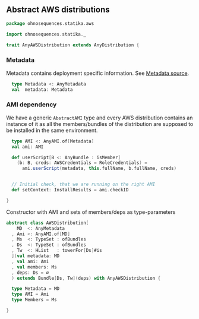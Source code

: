 ## Abstract AWS distributions

```scala
package ohnosequences.statika.aws

import ohnosequences.statika._

trait AnyAWSDistribution extends AnyDistribution {
```

### Metadata

Metadata contains deployment specific information. See [Metadata source](Metadata.md).

```scala
  type Metadata <: AnyMetadata
  val  metadata: Metadata
```

### AMI dependency

We have a generic `AbstractAMI` type and every AWS distribution contains an 
instance of it as all the members/bundles of the distribution are supposed 
to be installed in the same environment.

```scala
  type AMI <: AnyAMI.of[Metadata]
  val ami: AMI

  def userScript[B <: AnyBundle : isMember]
    (b: B, creds: AWSCredentials = RoleCredentials) =
      ami.userScript(metadata, this.fullName, b.fullName, creds)


  // Initial check, that we are running on the right AMI  
  def setContext: InstallResults = ami.checkID

}
```

Constructor with AMI and sets of members/deps as type-parameters

```scala
abstract class AWSDistribution[
    MD  <: AnyMetadata
  , Ami <: AnyAMI.of[MD]
  , Ms  <: TypeSet : ofBundles
  , Ds  <: TypeSet : ofBundles
  , Tw  <: HList   : towerFor[Ds]#is
  ](val metadata: MD
  , val ami: Ami
  , val members: Ms
  , deps: Ds = ∅
  ) extends Bundle[Ds, Tw](deps) with AnyAWSDistribution {

  type Metadata = MD
  type AMI = Ami
  type Members = Ms 

}

```
